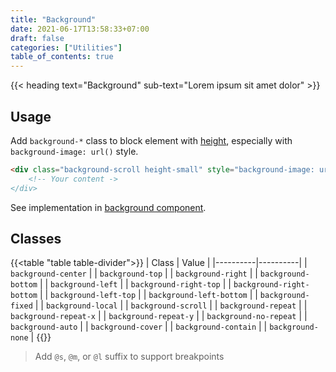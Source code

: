 ```yaml
---
title: "Background"
date: 2021-06-17T13:58:33+07:00
draft: false
categories: ["Utilities"]
table_of_contents: true
---
```


{{< heading text="Background" sub-text="Lorem ipsum sit amet dolor" >}}

## Usage

Add `background-*` class to block element with [height](/documentation/utilities/height), especially with `background-image: url()` style.

``` html
<div class="background-scroll height-small" style="background-image: url()">
    <!-- Your content ->
</div>
```

See implementation in [background component](/documentation/components/background).

## Classes

{{<table "table table-divider">}}
| Class | Value |
|----------|----------|
| `background-center` |
| `background-top` |
| `background-right` |
| `background-bottom` |
| `background-left` |
| `background-right-top` |
| `background-right-bottom` |
| `background-left-top` |
| `background-left-bottom` |
| `background-fixed` |
| `background-local` |
| `background-scroll` |
| `background-repeat` |
| `background-repeat-x` |
| `background-repeat-y` |
| `background-no-repeat` |
| `background-auto` |
| `background-cover` |
| `background-contain` |
| `background-none` |
{{</table>}}

> Add `@s`, `@m`, or `@l` suffix to support breakpoints